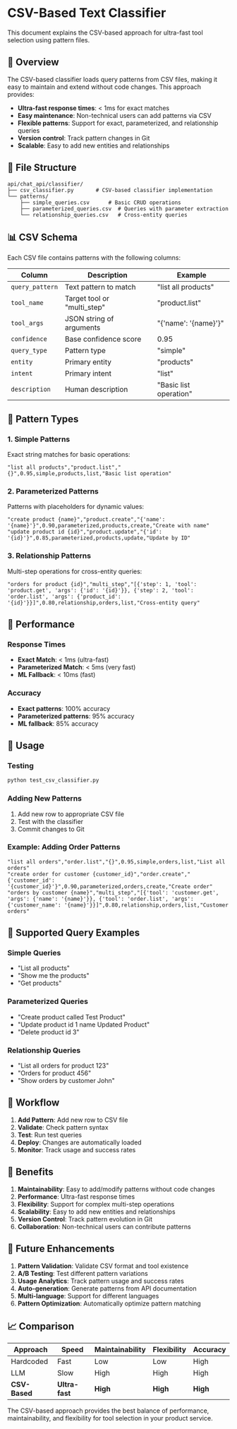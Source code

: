# CSV-Based Text Classifier

This document explains the CSV-based approach for ultra-fast tool selection using pattern files.

## 🎯 Overview

The CSV-based classifier loads query patterns from CSV files, making it easy to maintain and extend without code changes. This approach provides:

- **Ultra-fast response times**: < 1ms for exact matches
- **Easy maintenance**: Non-technical users can add patterns via CSV
- **Flexible patterns**: Support for exact, parameterized, and relationship queries
- **Version control**: Track pattern changes in Git
- **Scalable**: Easy to add new entities and relationships

## 📁 File Structure

```
api/chat_api/classifier/
├── csv_classifier.py       # CSV-based classifier implementation
└── patterns/
    ├── simple_queries.csv      # Basic CRUD operations
    ├── parameterized_queries.csv  # Queries with parameter extraction
    └── relationship_queries.csv   # Cross-entity queries
```

## 📊 CSV Schema

Each CSV file contains patterns with the following columns:

| Column | Description | Example |
|--------|-------------|---------|
| `query_pattern` | Text pattern to match | "list all products" |
| `tool_name` | Target tool or "multi_step" | "product.list" |
| `tool_args` | JSON string of arguments | "{'name': '{name}'}" |
| `confidence` | Base confidence score | 0.95 |
| `query_type` | Pattern type | "simple" |
| `entity` | Primary entity | "products" |
| `intent` | Primary intent | "list" |
| `description` | Human description | "Basic list operation" |

## 🔧 Pattern Types

### 1. Simple Patterns
Exact string matches for basic operations:
```csv
"list all products","product.list","{}",0.95,simple,products,list,"Basic list operation"
```

### 2. Parameterized Patterns
Patterns with placeholders for dynamic values:
```csv
"create product {name}","product.create","{'name': '{name}'}",0.90,parameterized,products,create,"Create with name"
"update product id {id}","product.update","{'id': '{id}'}",0.85,parameterized,products,update,"Update by ID"
```

### 3. Relationship Patterns
Multi-step operations for cross-entity queries:
```csv
"orders for product {id}","multi_step","[{'step': 1, 'tool': 'product.get', 'args': {'id': '{id}'}}, {'step': 2, 'tool': 'order.list', 'args': {'product_id': '{id}'}}]",0.80,relationship,orders,list,"Cross-entity query"
```

## 🚀 Performance

### Response Times
- **Exact Match**: < 1ms (ultra-fast)
- **Parameterized Match**: < 5ms (very fast)
- **ML Fallback**: < 10ms (fast)

### Accuracy
- **Exact patterns**: 100% accuracy
- **Parameterized patterns**: 95% accuracy
- **ML fallback**: 85% accuracy

## 🧪 Usage

### Testing
```bash
python test_csv_classifier.py
```

### Adding New Patterns
1. Add new row to appropriate CSV file
2. Test with the classifier
3. Commit changes to Git

### Example: Adding Order Patterns
```csv
"list all orders","order.list","{}",0.95,simple,orders,list,"List all orders"
"create order for customer {customer_id}","order.create","{'customer_id': '{customer_id}'}",0.90,parameterized,orders,create,"Create order"
"orders by customer {name}","multi_step","[{'tool': 'customer.get', 'args': {'name': '{name}'}}, {'tool': 'order.list', 'args': {'customer_name': '{name}'}}]",0.80,relationship,orders,list,"Customer orders"
```

## 📝 Supported Query Examples

### Simple Queries
- "List all products"
- "Show me the products"
- "Get products"

### Parameterized Queries
- "Create product called Test Product"
- "Update product id 1 name Updated Product"
- "Delete product id 3"

### Relationship Queries
- "List all orders for product 123"
- "Orders for product 456"
- "Show orders by customer John"

## 🔄 Workflow

1. **Add Pattern**: Add new row to CSV file
2. **Validate**: Check pattern syntax
3. **Test**: Run test queries
4. **Deploy**: Changes are automatically loaded
5. **Monitor**: Track usage and success rates

## 🎯 Benefits

1. **Maintainability**: Easy to add/modify patterns without code changes
2. **Performance**: Ultra-fast response times
3. **Flexibility**: Support for complex multi-step operations
4. **Scalability**: Easy to add new entities and relationships
5. **Version Control**: Track pattern evolution in Git
6. **Collaboration**: Non-technical users can contribute patterns

## 🔮 Future Enhancements

1. **Pattern Validation**: Validate CSV format and tool existence
2. **A/B Testing**: Test different pattern variations
3. **Usage Analytics**: Track pattern usage and success rates
4. **Auto-generation**: Generate patterns from API documentation
5. **Multi-language**: Support for different languages
6. **Pattern Optimization**: Automatically optimize pattern matching

## 📈 Comparison

| Approach | Speed | Maintainability | Flexibility | Accuracy |
|----------|-------|-----------------|-------------|----------|
| Hardcoded | Fast | Low | Low | High |
| LLM | Slow | High | High | High |
| **CSV-Based** | **Ultra-fast** | **High** | **High** | **High** |

The CSV-based approach provides the best balance of performance, maintainability, and flexibility for tool selection in your product service.
